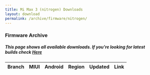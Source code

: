 ```yaml
---
title: Mi Max 3 (nitrogen) Downloads
layout: download
permalink: /archive/firmware/nitrogen/
---
```


### Firmware Archive
##### This page shows all available downloads. If you're looking for latest builds check [Here](/firmware/nitrogen/)


<div class="table-responsive-md" style="margin-top: 25px;">
<table id="firmware" class="compact table table-striped table-hover table-sm">
    <thead class="thead-dark">
        <tr>
            <th>Branch</th>
            <th>MIUI</th>
            <th>Android</th>
            <th>Region</th>
            <th>Updated</th>
            <th>Link</th>
        </tr>
    </thead>
    <script>loadFirmwareDownloads('nitrogen', 'full')</script>
</table>
</div>
